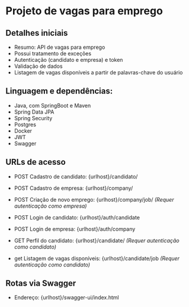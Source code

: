 # Projeto de vagas para emprego

## Detalhes iniciais

- Resumo: API de vagas para emprego
- Possui tratamento de exceções
- Autenticação (candidato e empresa) e token
- Validação de dados
- Listagem de vagas disponíveis a partir de palavras-chave do usuário

## Linguagem e dependências:

- Java, com SpringBoot e Maven
- Spring Data JPA
- Spring Security
- Postgres
- Docker
- JWT
- Swagger

## URLs de acesso

- POST Cadastro de candidato: {urlhost}/candidato/
- POST Cadastro de empresa: {urlhost}/company/
- POST Criação de novo emprego: {urlhost}/company/job/ _(Requer autenticação como empresa)_

- POST Login de candidato: {urlhost}/auth/candidate
- POST Login de empresa: {urlhost}/auth/company

- GET Perfil do candidato: {urlhost}/candidate/ _(Requer autenticação como candidato)_
- get Listagem de vagas disponíveis: {urlhost}/candidate/job _(Requer autenticação como candidato)_

## Rotas via Swagger

- Endereço: {urlhost}/swagger-ui/index.html
